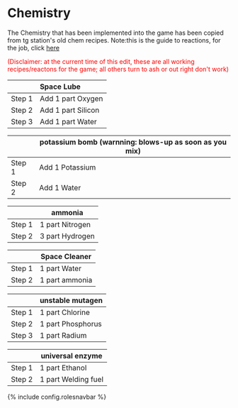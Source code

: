 # Chemistry
The Chemistry that has been implemented into the game has been copied from tg station's old chem recipes. Note:this is the guide to reactions, for the job, click [here](Chemist.md)

<font color= red>(Disclaimer: at the current time of this edit, these are all working recipes/reactons for the game; all others turn to ash or out right don't work)</font>

|        | Space Lube         |
| ------ | :----------------- |
| Step 1 | Add 1 part Oxygen  |
| Step 2 | Add 1 part Silicon |
| Step 3 | Add 1 part Water   |



|        | potassium bomb  (warnning: blows-up as soon as you mix) |
| ------ | ------------------------------------------------------- |
| Step 1 | Add 1 Potassium                                         |
| Step 2 | Add 1 Water                                             |



|        | ammonia         |
| ------ | --------------- |
| Step 1 | 1 part Nitrogen |
| Step 2 | 3 part Hydrogen |



|        | Space Cleaner  |
| ------ | -------------- |
| Step 1 | 1 part Water   |
| Step 2 | 1 part ammonia |



|        | unstable mutagen  |
| ------ | ----------------- |
| Step 1 | 1 part Chlorine   |
| Step 2 | 1 part Phosphorus |
| Step 3 | 1 part Radium     |



|        | universal enzyme    |
| ------ | ------------------- |
| Step 1 | 1 part Ethanol      |
| Step 2 | 1 part Welding fuel |

 {% include config.rolesnavbar %}







